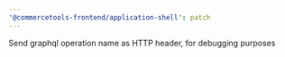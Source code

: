 ```yaml
---
'@commercetools-frontend/application-shell': patch
---
```


Send graphql operation name as HTTP header, for debugging purposes
